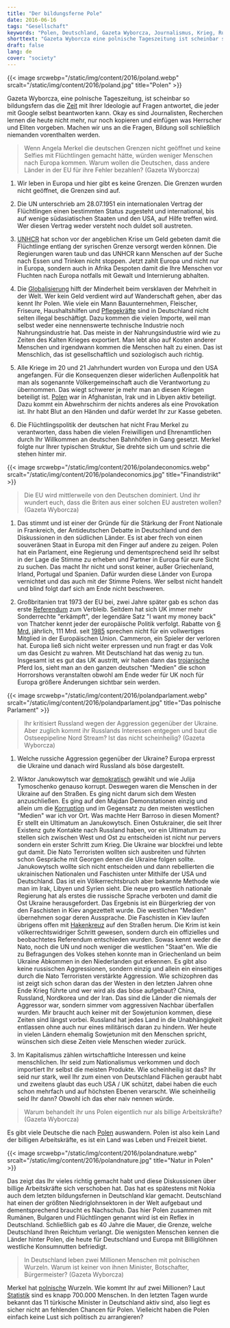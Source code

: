 ```yaml
---
title: "Der bildungsferne Pole"
date: 2016-06-16
tags: "Gesellschaft"
keywords: "Polen, Deutschland, Gazeta Wyborcza, Journalismus, Krieg, Russland, Flüchtlinge, Nationalismus, Arbeitskraft, Pflegekräfte, Konsum"
shorttext: "Gazeta Wyborcza eine polnische Tageszeitung ist scheinbar so bildungsfern das die deutsche Lügenpresse Ihre Ideologie verbreitet."
draft: false
lang: de
cover: "society"
---
```


{{< image srcwebp="/static/img/content/2016/poland.webp" srcalt="/static/img/content/2016/poland.jpg" title="Polen" >}}

Gazeta Wyborcza, eine polnische Tageszeitung, ist scheinbar so bildungsfern das die [Zeit](http://www.zeit.de/politik/ausland/2016--06/polnisch--deutsche--freundschaft--fragen--an--zeit--online/komplettansicht "Fünf fiese Fragen an Deutschland") mit Ihrer Ideologie auf Fragen antwortet, die jeder mit Google selbst beantworten kann. Okay es sind Journalisten, Recherchen lernen die heute nicht mehr, nur noch kopieren und einfügen was Herrscher und Eliten vorgeben. Machen wir uns an die Fragen, Bildung soll schließlich niemanden vorenthalten werden. 

> Wenn Angela Merkel die deutschen Grenzen nicht geöffnet und keine Selfies mit Flüchtlingen gemacht hätte, würden weniger Menschen nach Europa kommen. Warum wollen die Deutschen, dass andere Länder in der EU für ihre Fehler bezahlen? (Gazeta Wyborcza)

1. Wir leben in Europa und hier gibt es keine Grenzen. Die Grenzen wurden nicht geöffnet, die Grenzen sind auf. 

2. Die UN unterschrieb am 28.07.1951 ein internationalen Vertrag der Flüchtlingen einen bestimmten Status zugesteht und international, bis auf wenige südasiatischen Staaten und den USA, auf Hilfe treffen wird. Wer diesen Vertrag weder versteht noch duldet soll austreten. 

3. [UNHCR](https://www.nytimes.com/2013/04/06/world/middleeast/un-says-aid-for-syria-refugees-is-running-out.html "U.N. Says It Is Running Out of Money to Assist Wave of Refugees From Syria") hat schon vor der angeblichen Krise um Geld gebeten damit die Flüchtlinge entlang der syrischen Grenze versorgt werden können. Die Regierungen waren taub und das UNHCR kann Menschen auf der Suche nach Essen und Trinken nicht stoppen. Jetzt zahlt Europa und nicht nur in Europa, sondern auch in Afrika Despoten damit die Ihre Menschen vor Fluchten nach Europa notfalls mit Gewalt und Internierung abhalten. 

4. Die [Globalisierung](https://www.wsws.org/de/articles/1999/09/skla-s23.html "Sklaverei in der heutigen Zeit") hilft der Minderheit beim versklaven der Mehrheit in der Welt. Wer kein Geld verdient wird auf Wanderschaft gehen, aber das kennt Ihr Polen. Wie viele ein Mann Bauunternehmen, Fleischer, Friseure, Haushaltshilfen und [Pflegekräfte](http://www.pflegeagentur24.de/blog/polnische-pflegekrafte-viele-unterschatzen-gefahren-einer-illegalen-beschaftigung.html "Polnische Pflegekräfte: Viele unterschätzen Gefahren einer illegalen Beschäftigung") sind in Deutschland nicht selten illegal beschäftigt. Dazu kommen die vielen Importe, weil man selbst weder eine nennenswerte technische Industrie noch Nahrungsindustrie hat. Das meiste in der Nahrungsindustrie wird wie zu Zeiten des Kalten Krieges exportiert. Man lebt also auf Kosten anderer Menschen und irgendwann kommen die Menschen halt zu einen. Das ist Menschlich, das ist gesellschaftlich und soziologisch auch richtig. 

5. Alle Kriege im 20 und 21 Jahrhundert wurden von Europa und den USA angefangen. Für die Konsequenzen dieser widerlichen Außenpolitik hat man als sogenannte Völkergemeinschaft auch die Verantwortung zu übernommen. Das wiegt schwerer je mehr man an diesen Kriegen beteiligt ist. [Polen](http://www.bpb.de/internationales/europa/polen/40926/analyse "Analyse: Die polnische Amerikapolitik zwischen Irak- und Libyenkrieg") war in Afghanistan, Irak und in Libyen aktiv beteiligt. Dazu kommt ein Abwehrschirm der nichts anderes als eine Provokation ist. Ihr habt Blut an den Händen und dafür werdet Ihr zur Kasse gebeten. 

6. Die Flüchtlingspolitik der deutschen hat nicht Frau Merkel zu verantworten, dass haben die vielen Freiwilligen und Ehrenamtlichen durch Ihr Willkommen an deutschen Bahnhöfen in Gang gesetzt. Merkel folgte nur Ihrer typischen Struktur, Sie drehte sich um und schrie die stehen hinter mir.  

{{< image srcwebp="/static/img/content/2016/polandeconomics.webp" srcalt="/static/img/content/2016/polandeconomics.jpg" title="Finandistrikt" >}}

> Die EU wird mittlerweile von den Deutschen dominiert. Und ihr wundert euch, dass die Briten aus einer solchen EU austreten wollen? (Gazeta Wyborcza)

1. Das stimmt und ist einer der Gründe für die Stärkung der Front Nationale in Frankreich, der Antideutschen Debatte in Deutschland und den Diskussionen in den südlichen Länder. Es ist aber frech von einen souveränen Staat in Europa mit den Finger auf andere zu zeigen. Polen hat ein Parlament, eine Regierung und dementsprechend seid Ihr selbst in der Lage die Stimme zu erheben und Partner in Europa für eure Sicht zu suchen. Das macht Ihr nicht und sonst keiner, außer Griechenland, Irland, Portugal und Spanien. Dafür wurden diese Länder von Europa vernichtet und das auch mit der Stimme Polens. Wer selbst nicht handelt und blind folgt darf sich am Ende nicht beschweren.  

2. Großbritanien trat 1973 der EU bei, zwei Jahre später gab es schon das erste [Referendum](https://de.wikipedia.org/wiki/EWG-Mitgliedschaftsreferendum_im_Vereinigten_K%C3%B6nigreich_1975 "Referendum zum Verbleib") zum Verbleib. Seitdem hat sich UK immer mehr Sonderrechte "erkämpft", der legendäre Satz "I want my money back" von Thatcher kennt jeder der europäische Politik verfolgt. Rabatte von [6 Mrd.](http://ec.europa.eu/budget/financialreport/2014/lib/financial_report_2014_en.pdf "Hier kann man nachlesen, mehr als 6 Mrd. Nachlass an UK") jährlich, 111 Mrd. seit [1985](http://www.europarl.europa.eu/RegData/etudes/BRIE/2016/577973/EPRS_BRI%282016%29577973_EN.pdf "111 Mrd. Rabatt für UK") sprechen nicht für ein vollwertiges Mitglied in der Europäischen Union. Cammeron, ein Spieler der verloren hat. Europa ließ sich nicht weiter erpressen und nun fragt er das Volk um das Gesicht zu wahren. Mit Deutschland hat das wenig zu tun. Insgesamt ist es gut das UK austritt, wir haben dann das [trojanische](http://www.nachdenkseiten.de/?p=33812 "Der Brexit und die Angst der Transatlantiker") Pferd los, sieht man an den ganzen deutschen "Medien" die schon Horrorshows veranstalten obwohl am Ende weder für UK noch für Europa größere Änderungen sichtbar sein werden.

{{< image srcwebp="/static/img/content/2016/polandparlament.webp" srcalt="/static/img/content/2016/polandparlament.jpg" title="Das polnische Parlament" >}}

> Ihr kritisiert Russland wegen der Aggression gegenüber der Ukraine. Aber zuglich kommt ihr Russlands Interessen entgegen und baut die Ostseepipeline Nord Stream? Ist das nicht scheinheilig? (Gazeta Wyborcza)

1. Welche russiche Aggression gegenüber der Ukraine? Europa erpresst die Ukraine und danach wird Russland als böse dargestellt. 

2. Wiktor Janukowytsch war [demokratisch](http://www.bbc.com/news/world-europe-20146702 "The OSCE observer mission did not criticise the actual process of voting.") gewählt und wie Julija Tymoschenko genauso korrupt. Deswegen waren die Menschen in der Ukraine auf den Straßen. Es ging nicht darum sich dem Westen anzuschließen. Es ging auf den Majdan Demonstationen einzig und allein um die [Korruption](http://www.economist.com/news/europe/21591217-has-ukrainians-defiance-presidents-european-policy-split-country-new-revolution "A new revolution on Maidan Square") und im Gegensatz zu den meisten westlichen "Medien" war ich vor Ort. Was machte Herr Barroso in diesen Moment? Er stellt ein Ultimatum an Janukowytsch. Einen Ostukrainer, die seit Ihrer Existenz gute Kontakte nach Russland haben, vor ein Ultimatum zu stellen sich zwischen West und Ost zu entscheiden ist nicht nur pervers sondern ein erster Schritt zum Krieg. Die Ukraine war blockfrei und lebte gut damit. Die Nato Terroristen wollten sich ausbreiten und führten schon Gespräche mit Georgen denen die Ukraine folgen sollte. Janukowytsch wollte sich nicht entscheiden und dann rebellierten die ukrainischen Nationalen und Faschisten unter Mithilfe der USA und Deutschland. Das ist ein Völkerrechtsbruch aber bekannte Methode wie man im Irak, Libyen und Syrien sieht. Die neue pro westlich nationale Regierung hat als erstes die russische Sprache verboten und damit die Ost Ukraine herausgefordert. Das Ergebnis ist ein Bürgerkrieg der von den Faschisten in Kiev angezettelt wurde. Die westlichen "Medien" übernehmen sogar deren Aussprache. Die Faschisten in Kiev laufen übrigens offen mit [Hakenkreuz](https://www.spiegel.de/politik/ausland/ukraine-tausende-nationalisten-marschieren-durch-kiew-a-1172941.html "Nationalisten und Rechtsextreme marschieren durch Kiew") auf den Straßen herum. Die Krim ist kein völkerrechtswidriger Schritt gewesen, sondern durch ein offizielles und beobachtetes Referendum entschieden wurden. Sowas kennt weder die Nato, noch die UN und noch weniger die westlichen "Staat"en. Wie die zu Befragungen des Volkes stehen konnte man in Griechenland un beim Ukraine Abkommen in den Niederlanden gut erkennen. Es gibt also keine russischen Aggressionen, sondern einzig und allein ein einseitiges durch die Nato Terroristen verstärkte Aggression. Wie schizophren das ist zeigt sich schon daran das der Westen in den letzten Jahren ohne Ende Krieg führte und  wer wird als das böse aufgebaut? China, Russland, Nordkorea und der Iran. Das sind die Länder die niemals der Aggressor war, sondern simmer vom aggressiven Nachbar überfallen wurden. Mir braucht auch keiner mit der Sowjetunion kommen, diese Zeiten sind längst vorbei. Russland hat jedes Land in die Unabhängigkeit entlassen ohne auch nur eines militärisch daran zu hindern. Wer heute in vielen Ländern ehemalig Sowjetunion mit den Menschen spricht, wünschen sich diese Zeiten viele Menschen wieder zurück. 

3. Im Kapitalismus zählen wirtschaftliche Interessen und keine menschlichen. Ihr seid zum Nationalismus verkommen und doch importiert Ihr selbst die meisten Produkte. Wie scheinheilig ist das? Ihr seid nur stark, weil Ihr zum einen von Deutschland Flächen geraubt habt und zweitens glaubt das euch USA / UK schützt, dabei haben die euch schon mehrfach und auf höchsten Ebenen verarscht. Wie scheinheilig seid Ihr dann? Obwohl ich das eher naiv nennen würde. 

> Warum behandelt ihr uns Polen eigentlich nur als billige Arbeitskräfte? (Gazeta Wyborcza)

Es gibt viele Deutsche die nach [Polen](http://www.auswandern-weltweit.info/die-hitliste-der-auswanderungslander/ "Die Hitliste der Auswanderungsländer 2014") auswandern. Polen ist also kein Land der billigen Arbeitskräfte, es ist ein Land was Leben und Freizeit bietet. 

{{< image srcwebp="/static/img/content/2016/polandnature.webp" srcalt="/static/img/content/2016/polandnature.jpg" title="Natur in Polen" >}}

Das zeigt das Ihr vieles richtig gemacht habt und diese Diskussionen über billige Arbeitskräfte sich verschoben hat. Das hat es spätestens mit Nokia auch dem letzten bildungsfernen in Deutschland klar gemacht. Deutschland hat einen der größten Niedriglohnsektoren in der Welt aufgebaut und dementsprechend braucht es Nachschub. Das hier Polen zusammen mit Rumänen, Bulgaren und Flüchtlingen genannt wird ist ein Reflex in Deutschland. Schließlich gab es 40 Jahre die Mauer, die Grenze, welche Deutschland Ihren Reichtum verlangt. Die wenigsten Menschen kennen die Länder hinter Polen, die heute für Deutschland und Europa mit Billiglöhnen westliche Konsumnutten befriedigt. 

> In Deutschland leben zwei Millionen Menschen mit polnischen Wurzeln. Warum ist keiner von ihnen Minister, Botschafter, Bürgermeister? (Gazeta Wyborcza)

Merkel hat [polnische](http://www.dw.com/de/deutsche-kanzlerin-mit-polnischen-wurzeln/a-16697801 "Merkel mit polnischen Wurzeln") Wurzeln. Wie kommt Ihr auf zwei Millionen? Laut [Statistik](http://de.statista.com/statistik/daten/studie/1221/umfrage/anzahl-der-auslaender-in-deutschland-nach-herkunftsland/ "Auslände in Deutschland") sind es knapp 700.000 Menschen. In den letzten Tagen wurde bekannt das 11 türkische Minister in Deutschland aktiv sind, also liegt es sicher nicht an fehlenden Chancen für Polen. Vielleicht haben die Polen einfach keine Lust sich politisch zu arrangieren? 
